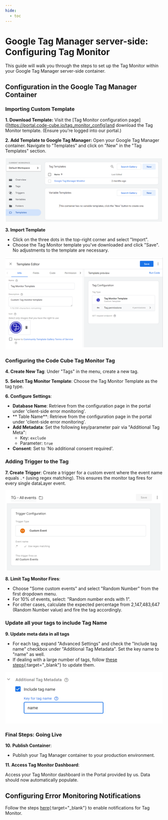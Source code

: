 ```yaml
---
hide:
  - toc
---
```


# Google Tag Manager server-side: Configuring Tag Monitor

This guide will walk you through the steps to set up the Tag Monitor within your Google Tag Manager server-side container.

## Configuration in the Google Tag Manager Container

### Importing Custom Template

**1. Download Template:** Visit the [Tag Monitor configuration page]([https://portal.code-cube.io/tag_monitor_config]and download the Tag Monitor template. (Ensure you're logged into our portal.)

**2. Add Template to Google Tag Manager:** Open your Google Tag Manager container. Navigate to "Templates" and click on "New" in the "Tag Templates" section.

![Add Template](../images/import-temp.png)

**3. Import Template**

- Click on the three dots in the top-right corner and select "Import".
- Choose the Tag Monitor template you've downloaded and click "Save". No adjustments to the template are necessary.
  
![Import Template](../images/temp-editor.png)

### Configuring the Code Cube Tag Monitor Tag

**4. Create New Tag**: Under "Tags" in the menu, create a new tag.

**5. Select Tag Monitor Template**: Choose the Tag Monitor Template as the tag type.  

**6. Configure Settings**: 

- **Database Name**: Retrieve from the configuration page in the portal under 'client-side error monitoring'.
- ** Table Name**: Retrieve from the configuration page in the portal under 'client-side error monitoring'.
- **Add Metadata**: Set the following key/parameter pair via "Additional Tag Meta":
     - Key: `exclude`
     - Parameter: `true`
- **Consent**: Set to 'No additional consent required'.  

### Adding Trigger to the Tag

**7. Create Trigger**: Create a trigger for a custom event where the event name equals `.*` (using regex matching). This ensures the monitor tag fires for every single dataLayer event.  

![Add Trigger](../images/add-trigger.png)

**8. Limit Tag Monitor Fires**:  

- Choose "Some custom events" and select "Random Number" from the first dropdown menu.
- For 10% of events, select: "Random number ends with 1".
- For other cases, calculate the expected percentage from 2,147,483,647 (Random Number value) and fire the tag accordingly.

### Update all your tags to include Tag Name

**9. Update meta data in all tags**

- For each tag, expand "Advanced Settings" and check the "Include tag name" checkbox under "Additional Tag Metadata". Set the key name to "name" as well.
- If dealing with a large number of tags, follow [these steps](z-tag-bulk-edit.md){:target="_blank"} to update them.

![Add Metadata](../images/add-metadata.png)

### Final Steps: Going Live

**10. Publish Container**:  

- Publish your Tag Manager container to your production environment.

**11. Access Tag Monitor Dashboard**:  

Access your Tag Monitor dashboard in the Portal provided by us. Data should now automatically populate.

## Configuring Error Monitoring Notifications
Follow the steps [here](../notifications.md){:target="_blank"} to enable notifications for Tag Monitor.
